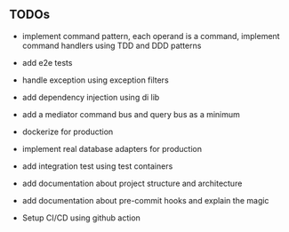 ## TODOs
* implement command pattern, each operand is a command, implement command handlers using TDD and DDD patterns
* add e2e tests

* handle exception using exception filters
* add dependency injection using di lib
* add a mediator command bus and query bus as a minimum
* dockerize for production
* implement real database adapters for production
* add integration test using test containers
* add documentation about project structure and architecture
* add documentation about pre-commit hooks and explain the magic
* Setup CI/CD using github action